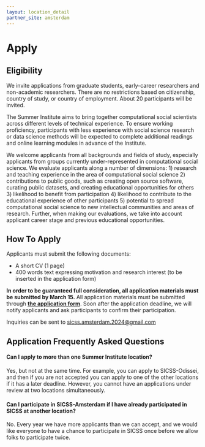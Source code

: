 ```yaml
---
layout: location_detail
partner_site: amsterdam
---
```


# Apply

## Eligibility

We invite applications from graduate students, early-career researchers and non-academic researchers. There are no restrictions based on citizenship, country of study, or country of employment. About 20 participants will be invited.

The Summer Institute aims to bring together computational social scientists across different levels of technical experience. To ensure working proficiency, participants with less experience with social science research or data science methods will be expected to complete additional readings and online learning modules in advance of the Institute. <!-- , and participants with less experience coding will be expected to complete a set of online learning modules on the R programming language. <\!-- Students doing this preparatory work will be supported by a teaching assistant who will hold online office hours during the two months before the Institute. -\-> -->

We welcome applicants from all backgrounds and fields of study, especially applicants from groups currently under-represented in computational social science. We evaluate applicants along a number of dimensions: 1) research and teaching experience in the area of computational social science 2) contributions to public goods, such as creating open source software, curating public datasets, and creating educational opportunities for others 3) likelihood to benefit from participation 4) likelihood to contribute to the educational experience of other participants 5) potential to spread computational social science to new intellectual communities and areas of research. Further, when making our evaluations, we take into account applicant career stage and previous educational opportunities.

## How To Apply

Applicants must submit the following documents: 

- A short CV (1 page)
- 400 words text expressing motivation and research interest (to be inserted in the application form)

**In order to be guaranteed full consideration, all application materials must be submitted by March 15.** All application materials must be submitted through [**the application form**](https://forms.office.com/r/vJBWJQeeHR). Soon after the application deadline, we will notify applicants and ask participants to confirm their participation.

Inquiries can be sent to sicss.amsterdam.2024@gmail.com

## Application Frequently Asked Questions

#### Can I apply to more than one Summer Institute location?

Yes, but not at the same time. For example, you can apply to SICSS-Odissei, and then if you are not accepted you can apply to one of the other locations if it has a later deadline. However, you cannot have an applications under review at two locations simultaneously.

#### Can I participate in SICSS-Amsterdam if I have already participated in SICSS at another location?

No. Every year we have more applicants than we can accept, and we would like everyone to have a chance to participate in SICSS once before we allow folks to participate twice.

<!-- #### Will travel or housing be covered?  -->
<!-- Perhaps.  -->
